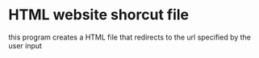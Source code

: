 # HTML website shorcut file
this program creates a HTML file that redirects to the url specified by the user input